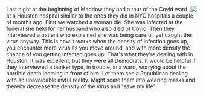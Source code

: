 <img src="http://scripting.com/images/2020/07/01/orangeBlob.png" border="0" align="right">Last night at the beginning of Maddow they had a tour of the Covid ward at a Houston hospital similar to the ones they did in NYC hospitals a couple of months ago. First we watched a woman die. She was infected at the funeral she held for her husband who also died of Covid. Then they interviewed a patient who explained she was being careful, yet caught the virus anyway. This is how it works when the density of infection goes up, you encounter more virus as you move around, and with more density the chance of you getting infected goes up. That's what they're dealing with in Houston. It was excellent, but they were all Democrats. It would be helpful if they interviewed a banker type, in trouble, in a ward, worrying about the horrible death looming in front of him. Let them see a Republican dealing with an unavoidable awful reality. Might scare them into wearing masks and thereby decrease the density of the virus and "save my life". 
